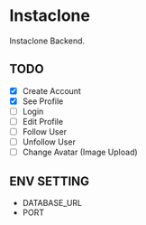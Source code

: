 # Instaclone

Instaclone Backend.

## TODO

- [x] Create Account
- [x] See Profile
- [ ] Login
- [ ] Edit Profile
- [ ] Follow User
- [ ] Unfollow User
- [ ] Change Avatar (Image Upload)

## ENV SETTING

- DATABASE_URL
- PORT
